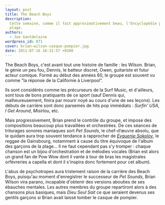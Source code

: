 ```yaml
---
layout: post
title: The Beach Boys
description:
  Cette semaine, comme il fait approximativement beau, l'Encyclopédie part à la
  plage.
authors:
  - Joe Gantdelaine
wordpress_id: 871
cover: brian-wilson-casque-pompier.jpg
date: 2011-07-16 16:31:57 +0200
---
```


The Beach Boys, c'est avant tout une histoire de famille : les Wilson. Brian, le
génie un peu fou, Dennis, le batteur discret, Owen, guitariste et futur acteur
comique. Formé au début des années 60, le groupe est souvent vu comme "la
réponse de la Californie à Liverpool".

Ils sont considérés comme les précurseurs de la Surf Music, et d'ailleurs, sont
tous de bons pratiquants de ce sport (sauf Dennis qui, malheureusement, finira
par mourir noyé au cours d'une de ses leçons). Les débuts de carrière sont donc
parsemés de hits pop immédiats : _Surfin' USA_, _I Get Around_, _Misirlou_, etc.

Mais progressivement, Brian prend le contrôle du groupe, et impose des
compositions beaucoup plus travaillées et orchestrées. De ces séances de
triturages sonores maniaques sort _Pet Sounds_, le chef-d’œuvre absolu, que le
quidam aura trop souvent tendance à rapprocher de
[_Evguenie Sokolov_](http://grooveshark.com/s/Evguenie+Sokolov/3DeVLV?src=5), le
reggae de Gainsbourg, notamment à cause du titre équivoque de l'album des
garçons de la plage… Il ne faut cependant pas s'y tromper : chaque chanson est
un bijou d'orchestration et de mélodies vocales (Brian est alors un grand fan de
Pow Wow dont il vante à tour de bras les magistrales orfèvreries a capella et
dont il s'inspira donc fortement pour cet album).

L'abus de psychotropes aura tristement raison de la carrière des Beach Boys,
puisqu'au moment d'enregistrer le successeur de _Pet Sounds_, Brian Wilson vira
parano, incapable d'obtenir des versions abouties de ses ébauches mentales. Les
autres membres du groupe repartiront alors à des chansons plus basiques, mais
_Dieu Seul Sait_ ce que seraient devenus ses gentils garçons si Brian avait
laissé tomber le casque de pompier.
